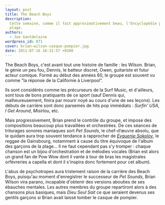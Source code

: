 ```yaml
---
layout: post
title: The Beach Boys
description:
  Cette semaine, comme il fait approximativement beau, l'Encyclopédie part à la
  plage.
authors:
  - Joe Gantdelaine
wordpress_id: 871
cover: brian-wilson-casque-pompier.jpg
date: 2011-07-16 16:31:57 +0200
---
```


The Beach Boys, c'est avant tout une histoire de famille : les Wilson. Brian, le
génie un peu fou, Dennis, le batteur discret, Owen, guitariste et futur acteur
comique. Formé au début des années 60, le groupe est souvent vu comme "la
réponse de la Californie à Liverpool".

Ils sont considérés comme les précurseurs de la Surf Music, et d'ailleurs, sont
tous de bons pratiquants de ce sport (sauf Dennis qui, malheureusement, finira
par mourir noyé au cours d'une de ses leçons). Les débuts de carrière sont donc
parsemés de hits pop immédiats : _Surfin' USA_, _I Get Around_, _Misirlou_, etc.

Mais progressivement, Brian prend le contrôle du groupe, et impose des
compositions beaucoup plus travaillées et orchestrées. De ces séances de
triturages sonores maniaques sort _Pet Sounds_, le chef-d’œuvre absolu, que le
quidam aura trop souvent tendance à rapprocher de
[_Evguenie Sokolov_](http://grooveshark.com/s/Evguenie+Sokolov/3DeVLV?src=5), le
reggae de Gainsbourg, notamment à cause du titre équivoque de l'album des
garçons de la plage… Il ne faut cependant pas s'y tromper : chaque chanson est
un bijou d'orchestration et de mélodies vocales (Brian est alors un grand fan de
Pow Wow dont il vante à tour de bras les magistrales orfèvreries a capella et
dont il s'inspira donc fortement pour cet album).

L'abus de psychotropes aura tristement raison de la carrière des Beach Boys,
puisqu'au moment d'enregistrer le successeur de _Pet Sounds_, Brian Wilson vira
parano, incapable d'obtenir des versions abouties de ses ébauches mentales. Les
autres membres du groupe repartiront alors à des chansons plus basiques, mais
_Dieu Seul Sait_ ce que seraient devenus ses gentils garçons si Brian avait
laissé tomber le casque de pompier.
